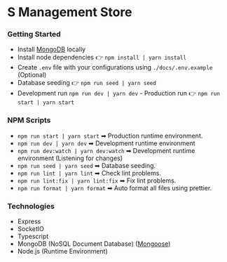 # S Management Store

### Getting Started

- Install [MongoDB](https://www.mongodb.com/try/download/community) locally
- Install node dependencies 👉 `npm install | yarn install`
- Create `.env` file with your configurations using `./docs/.env.example` (Optional)
- Database seeding 👉 `npm run seed | yarn seed`
- Development run `npm run dev | yarn dev` - Production run 👉 `npm run start | yarn start`

### NPM Scripts

- `npm run start | yarn start` ➡ Production runtime environment.
- `npm run dev | yarn dev` ➡ Development runtime environment
- `npm run dev:watch | yarn dev:watch` ➡ Development runtime environment (Listening for changes)
- `npm run seed | yarn seed` ➡ Database seeding.
- `npm run lint | yarn lint` ➡ Check lint problems.
- `npm run lint:fix | yarn lint:fix` ➡ Fix lint problems.
- `npm run format | yarn format` ➡ Auto format all files using prettier.

### Technologies

- Express
- SocketIO
- Typescript
- MongoDB (NoSQL Document Database) ([Mongoose](https://www.npmjs.com/package/mongoose))
- Node.js (Runtime Environment)
